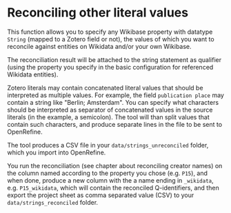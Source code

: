 # Reconciling other literal values

This function allows you to specify any Wikibase property with datatype `String` (mapped to a Zotero field or not), the values of which you want to reconcile against entities on Wikidata and/or your own Wikibase.

The reconciliation result will be attached to the string statement as qualifier (using the property you specify in the basic configuration for referenced Wikidata entities).

Zotero literals may contain concatenated literal values that should be interpreted as multiple values. For example, the field `publication place` may contain a string like "Berlin; Amsterdam". You can specify what characters should be interpreted as separator of concatenated values in the source literals (in the example, a semicolon). The tool will than split values that contain such characters, and produce separate lines in the file to be sent to OpenRefine.

The tool produces a CSV file in your `data/strings_unreconciled` folder, which you import into OpenRefine.

You run the reconciliation (see chapter about reconciling creator names) on the column named according to the property you chose (e.g. `P15`), and when done, produce a new column with the a name ending in `_wikidata`, e.g. `P15_wikidata`, which will contain the reconciled Q-identifiers, and then export the project sheet as comma separated value (CSV) to your `data/strings_reconciled` folder.
 